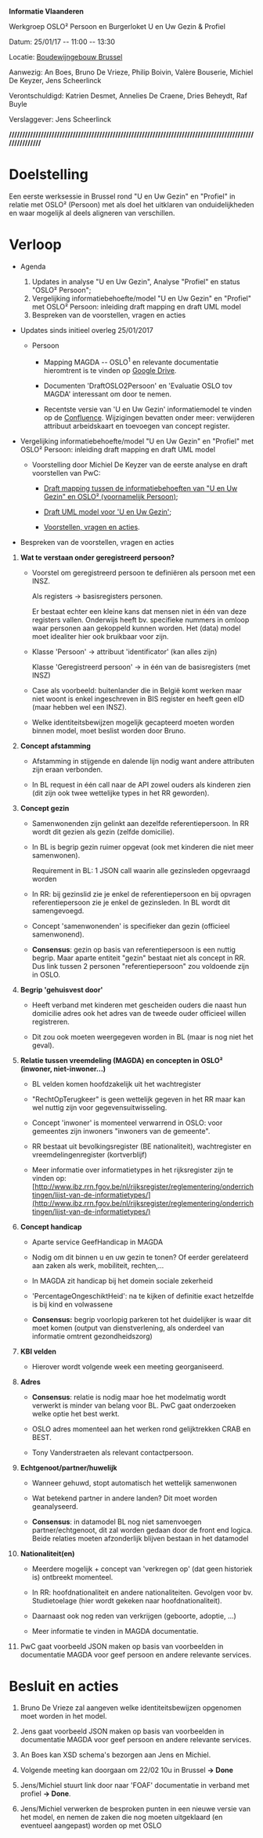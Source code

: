 **Informatie Vlaanderen**

Werkgroep OSLO² Persoon en Burgerloket U en Uw Gezin & Profiel

Datum: 25/01/17 -- 11:00 -- 13:30

Locatie: [Boudewijngebouw
Brussel](https://www.google.be/maps/place/Boudewijngebouw/@50.8567731,4.3526172,17z/data=!3m1!4b1!4m5!3m4!1s0x47c3c38369503633:0xe176454918e1b130!8m2!3d50.8567731!4d4.3548059?hl=nl)

Aanwezig: An Boes, Bruno De Vrieze, Philip Boivin, Valère Bouserie,
Michiel De Keyzer, Jens Scheerlinck

Verontschuldigd: Katrien Desmet, Annelies De Craene, Dries Beheydt, Raf
Buyle

Verslaggever: Jens Scheerlinck

**////////////////////////////////////////////////////////////////////////////////////////////////////////**

Doelstelling
============

Een eerste werksessie in Brussel rond \"U en Uw Gezin\" en \"Profiel\"
in relatie met OSLO² (Persoon) met als doel het uitklaren van
onduidelijkheden en waar mogelijk al deels aligneren van verschillen.

Verloop
=======

-   Agenda
    1. Updates in analyse \"U en Uw Gezin\", Analyse \"Profiel\" en status \"OSLO² Persoon\";
    2. Vergelijking informatiebehoefte/model \"U en Uw Gezin\" en \"Profiel\" met OSLO² Persoon: inleiding draft mapping en draft UML model
    3. Bespreken van de voorstellen, vragen en acties

- Updates sinds initieel overleg 25/01/2017

    -   Persoon

        -   Mapping MAGDA -- OSLO<sup>1</sup> en relevante documentatie hieromtrent is te vinden op [Google Drive](https://drive.google.com/drive/folders/0B5lYzh34rTaueTNQaEZVanJSNEE).

        -   Documenten 'DraftOSLO2Persoon' en 'Evaluatie OSLO tov MAGDA' interessant om door te nemen.

        -   Recentste versie van 'U en Uw Gezin' informatiemodel te vinden op de [Confluence](https://vlaamseoverheid.atlassian.net/wiki/display/BLWWOOM/A.+Informatiemodel). Wijzigingen bevatten onder meer: verwijderen attribuut arbeidskaart en toevoegen van concept register.

-   Vergelijking informatiebehoefte/model \"U en Uw Gezin\" en \"Profiel\" met OSLO² Persoon: inleiding draft mapping en draft UML model

    -   Voorstelling door Michiel De Keyzer van de eerste analyse en draft voorstellen van PwC:

        -   [Draft mapping tussen de informatiebehoeften van \"U en Uw Gezin\" en OSLO² (voornamelijk Persoon)](https://docs.google.com/spreadsheets/d/1WMZhT5OjQDDiU08RthLOG6nV7ydPRGQ0RPu9SeffO9E/edit?usp=sharing);

        -   [Draft UML model voor 'U en Uw Gezin'](https://drive.google.com/file/d/0B8SEyUR0B9eQS3NManBEazZFb00/view?usp=sharing);

        -   [Voorstellen, vragen en acties](https://docs.google.com/spreadsheets/d/1sBvSuXdiqJxNBX1_TU4oXGlybuM9bG3JON6kV23XpiI/edit?usp=sharing).

-   Bespreken van de voorstellen, vragen en acties

1.  **Wat te verstaan onder geregistreerd persoon?**

    -   Voorstel om geregistreerd persoon te definiëren als persoon met een INSZ.

        Als registers -\> basisregisters personen.

        Er bestaat echter een kleine kans dat mensen niet in één van deze registers vallen. Onderwijs heeft bv. specifieke nummers in omloop waar personen aan gekoppeld kunnen worden. Het (data) model moet idealiter hier ook bruikbaar voor zijn.

    -   Klasse 'Persoon' -\> attribuut 'identificator' (kan alles zijn)

        Klasse 'Geregistreerd persoon' -\> in één van de basisregisters (met INSZ)

    -   Case als voorbeeld: buitenlander die in België komt werken maar niet woont is enkel ingeschreven in BIS register en heeft geen eID (maar hebben wel een INSZ).

    -   Welke identiteitsbewijzen mogelijk gecapteerd moeten worden binnen model, moet beslist worden door Bruno.

2.  **Concept afstamming**

    -   Afstamming in stijgende en dalende lijn nodig want andere attributen zijn eraan verbonden.

    -   In BL request in één call naar de API zowel ouders als kinderen zien (dit zijn ook twee wettelijke types in het RR geworden).

3.  **Concept gezin**

    -   Samenwonenden zijn gelinkt aan dezelfde referentiepersoon. In RR wordt dit gezien als gezin (zelfde domicilie).

    -   In BL is begrip gezin ruimer opgevat (ook met kinderen die niet meer samenwonen).

        Requirement in BL: 1 JSON call waarin alle gezinsleden opgevraagd worden

    -   In RR: bij gezinslid zie je enkel de referentiepersoon en bij opvragen referentiepersoon zie je enkel de gezinsleden. In BL wordt dit samengevoegd.

    -   Concept 'samenwonenden' is specifieker dan gezin (officieel samenwonend).

    -   **Consensus**: gezin op basis van referentiepersoon is een nuttig begrip. Maar aparte entiteit \"gezin\" bestaat niet als concept in RR. Dus link tussen 2 personen \"referentiepersoon\" zou voldoende zijn in OSLO.

4.  **Begrip 'gehuisvest door'**

    -   Heeft verband met kinderen met gescheiden ouders die naast hun domicilie adres ook het adres van de tweede ouder officieel willen registreren.

    -   Dit zou ook moeten weergegeven worden in BL (maar is nog niet het geval).

5.  **Relatie tussen vreemdeling (MAGDA) en concepten in OSLO² (inwoner, niet-inwoner...)**

    -   BL velden komen hoofdzakelijk uit het wachtregister

    -   \"RechtOpTerugkeer\" is geen wettelijk gegeven in het RR maar kan wel nuttig zijn voor gegevensuitwisseling.

    -   Concept 'inwoner' is momenteel verwarrend in OSLO: voor gemeentes zijn inwoners \"inwoners van de gemeente\".

    -   RR bestaat uit bevolkingsregister (BE nationaliteit), wachtregister en vreemdelingenregister (kortverblijf)

    -   Meer informatie over informatietypes in het rijksregister zijn te vinden op: [http://www.ibz.rrn.fgov.be/nl/rijksregister/reglementering/onderrichtingen/lijst-van-de-informatietypes/](http://www.ibz.rrn.fgov.be/nl/rijksregister/reglementering/onderrichtingen/lijst-van-de-informatietypes/)

6.  **Concept handicap**

    -   Aparte service GeefHandicap in MAGDA

    -   Nodig om dit binnen u en uw gezin te tonen? Of eerder gerelateerd aan zaken als werk, mobiliteit, rechten,...

    -   In MAGDA zit handicap bij het domein sociale zekerheid

    -   'PercentageOngeschiktHeid': na te kijken of definitie exact hetzelfde is bij kind en volwassene 

    -   **Consensus:** begrip voorlopig parkeren tot het duidelijker is waar dit moet komen (output van dienstverlening, als onderdeel van informatie omtrent gezondheidszorg)

7.  **KBI velden**

    -   Hierover wordt volgende week een meeting georganiseerd.

8.  **Adres**

    -   **Consensus**: relatie is nodig maar hoe het modelmatig wordt verwerkt is minder van belang voor BL. PwC gaat onderzoeken welke optie het best werkt.

    -   OSLO adres momenteel aan het werken rond gelijktrekken CRAB en BEST.

    -   Tony Vanderstraeten als relevant contactpersoon.

9.  **Echtgenoot/partner/huwelijk**

    -   Wanneer gehuwd, stopt automatisch het wettelijk samenwonen

    -   Wat betekend partner in andere landen? Dit moet worden geanalyseerd.

    -   **Consensus**: in datamodel BL nog niet samenvoegen partner/echtgenoot, dit zal worden gedaan door de front end logica. Beide relaties moeten afzonderlijk blijven bestaan in het datamodel 

10. **Nationaliteit(en)**

    -   Meerdere mogelijk + concept van \'verkregen op\' (dat geen historiek is) ontbreekt momenteel.

    -   In RR: hoofdnationaliteit en andere nationaliteiten. Gevolgen voor bv. Studietoelage (hier wordt gekeken naar hoofdnationaliteit).

    -   Daarnaast ook nog reden van verkrijgen (geboorte, adoptie, ...)

    -   Meer informatie te vinden in MAGDA documentatie.

11. PwC gaat voorbeeld JSON maken op basis van voorbeelden in documentatie MAGDA voor geef persoon en andere relevante services.

Besluit en acties
=================

1.  Bruno De Vrieze zal aangeven welke identiteitsbewijzen opgenomen
    moet worden in het model.

2.  Jens gaat voorbeeld JSON maken op basis van
    voorbeelden in documentatie MAGDA voor geef persoon en andere
    relevante services.

3.  An Boes kan XSD schema's bezorgen aan Jens en Michiel.

4.  Volgende meeting kan doorgaan om 22/02 10u in Brussel **-\> Done**

5.  Jens/Michiel stuurt link door naar 'FOAF' documentatie in verband
    met profiel **-\> Done**.

6.  Jens/Michiel verwerken de besproken punten in een nieuwe versie van
    het model, en nemen de zaken die nog moeten uitgeklaard (en
    eventueel aangepast) worden op met OSLO
